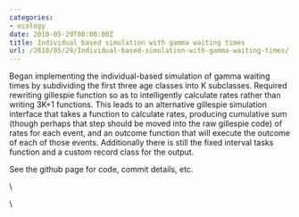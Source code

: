 ```yaml
---
categories:
- ecology
date: 2010-05-29T00:00:00Z
title: Individual based simulation with gamma waiting times
url: /2010/05/29/Individual-based-simulation-with-gamma-waiting-times/
---
```


Began implementing the individual-based simulation of gamma waiting
times by subdividing the first three age classes into K subclasses.
Required rewriting gillespie function so as to intelligently calculate
rates rather than writing 3K+1 functions. This leads to an alternative
gillespie simulation interface that takes a function to calculate rates,
producing cumulative sum (though perhaps that step should be moved into
the raw gillespie code) of rates for each event, and an outcome function
that will execute the outcome of each of those events. Additionally
there is still the fixed interval tasks function and a custom record
class for the output.

See the github page for code, commit details, etc.

\

\

